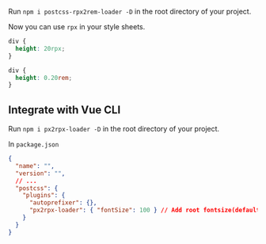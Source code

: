 
Run `npm i postcss-rpx2rem-loader -D` in the root directory of your project.

Now you can use `rpx` in your style sheets.

```css
div {
  height: 20rpx;  
}
```

```css
div {
  height: 0.20rem;
}
```

## Integrate with Vue CLI

Run `npm i px2rpx-loader -D` in the root directory of your project.

In `package.json`

```json
{
  "name": "",
  "version": "",
  // ...
  "postcss": {
    "plugins": {
      "autoprefixer": {},
      "px2rpx-loader": { "fontSize": 100 } // Add root fontsize(default 100)
    }
  }
}
```
